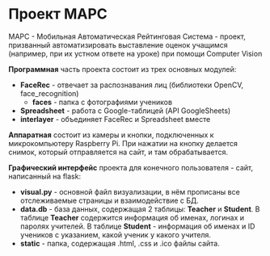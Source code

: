 # Проект МАРС

МАРС - Мобильная Автоматическая Рейтинговая Система - проект, призванный автоматизировать выставление оценок учащимся (например, при их устном ответе на уроке) при помощи Computer Vision

**Программная** часть проекта состоит из трех основных модулей:
  - **FaceRec** - отвечает за распознавания лиц (библиотеки OpenCV, face_recognition)
    - **faces** - папка с фотографиями учеников
  - **Spreadsheet** - работа с Google-таблицей (API GoogleSheets)
  - **interlayer** - объединяет FaceRec и Spreadsheet вместе

**Аппаратная** состоит из камеры и кнопки, подключенных к микрокомпьютеру Raspberry Pi. При нажатии на кнопку делается снимок, который отправляется на сайт, и там обрабатывается.

**Графический интерфейс** проекта для конечного пользователя - сайт, написанный на flask:
  - **visual.py** - основной файл визуализации, в нём прописаны все отслеживаемые страницы и взаимодействие с БД.
  - **data.db** - база данных, содержащая 2 таблицы: **Teacher** и **Student**. В таблице **Teacher** содержится информация об именах, логинах и паролях учителей. В таблице **Student** - информация об именах и ID учеников с указанием, какой ученик у какого учителя.
  - **static** - папка, содержащая .html, .css и .ico файлы сайта.